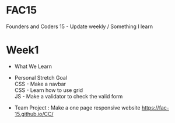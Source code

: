 # FAC15
Founders and Coders 15 - Update weekly / Something I learn

# Week1
- What We Learn
  
 
- Personal Stretch Goal
<br>CSS - Make a navbar
<br>CSS - Learn how to use grid
<br>JS - Make a validator to check the valid form
  
- Team Project : Make a one page responsive website
https://fac-15.github.io/CC/


